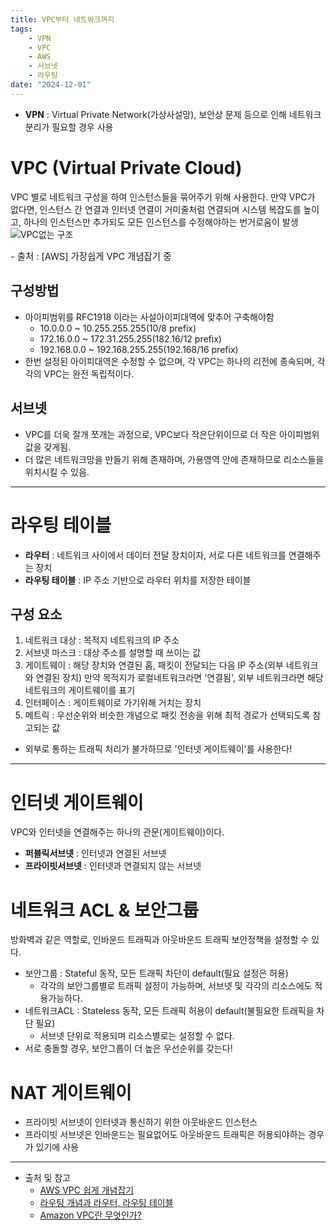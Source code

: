 ```yaml
---
title: VPC부터 네트워크까지
tags:
    - VPN
    - VPC
    - AWS
    - 서브넷
    - 라우팅
date: "2024-12-01"
---
```


- **VPN** : Virtual Private Network(가상사설망), 보안상 문제 등으로 인해 네트워크 분리가 필요할 경우 사용

# VPC (Virtual Private Cloud)
VPC 별로 네트워크 구성을 하여 인스턴스들을 묶어주기 위해 사용한다.
만약 VPC가 없다면, 인스턴스 간 연결과 인터넷 연결이 거미줄처럼 연결되며 시스템 복잡도를 높이고, 하나의 인스턴스만 추가되도 모든 인스턴스를 수정해야하는 번거로움이 발생
![VPC없는 구조](https://miro.medium.com/v2/resize:fit:1100/format:webp/1*hZGJeN-4F6fLtus5XBJC_w.png)
<p style="font-size:0.9rem">- 출처 : [AWS] 가장쉽게 VPC 개념잡기 중</p>

## 구성방법
- 아이피범위를 RFC1918 이라는 사설아이피대역에 맞추어 구축해야함
    - 10.0.0.0 ~ 10.255.255.255(10/8 prefix)
    - 172.16.0.0 ~ 172.31.255.255(182.16/12 prefix)
    - 192.168.0.0 ~ 192.168.255.255(192.168/16 prefix)
- 한번 설정된 아이피대역은 수정할 수 없으며, 각 VPC는 하나의 리전에 종속되며, 각각의 VPC는 완전 독립적이다.

## 서브넷
- VPC를 더욱 잘개 쪼개는 과정으로, VPC보다 작은단위이므로 더 작은 아이피범위값을 갖게됨.
- 더 많은 네트워크망을 만들기 위해 존재하며, 가용영역 안에 존재하므로 리소스들을 위치시킬 수 있음.

---

# 라우팅 테이블
- **라우터** : 네트워크 사이에서 데이터 전달 장치이자, 서로 다른 네트워크를 연결해주는 장치
- **라우팅 테이블** : IP 주소 기반으로 라우터 위치를 저장한 테이블

## 구성 요소
1. 네트워크 대상 : 목적지 네트워크의 IP 주소
2. 서브넷 마스크 : 대상 주소를 설명할 때 쓰이는 값
3. 게이트웨이 : 해당 장치와 연결된 홉, 패킷이 전달되는 다음 IP 주소(외부 네트워크와 연결된 장치)
    만약 목적지가 로컬네트워크라면 '연결됨', 외부 네트워크라면 해당 네트워크의 게이트웨이를 표기
4. 인터페이스 : 게이트웨이로 가기위해 거치는 장치
5. 메트릭 : 우선순위와 비슷한 개념으로 패킷 전송을 위해 최적 경로가 선택되도록 참고되는 값

- 외부로 통하는 트래픽 처리가 불가하므로 '인터넷 게이트웨이'를 사용한다!

---

# 인터넷 게이트웨이
VPC와 인터넷을 연결해주는 하나의 관문(게이트웨이)이다.
- **퍼블릭서브넷** : 인터넷과 연결된 서브넷
- **프라이빗서브넷** : 인터넷과 연결되지 않는 서브넷

# 네트워크 ACL & 보안그룹
방화벽과 같은 역할로, 인바운드 트래픽과 아웃바운드 트래픽 보안정책을 설정할 수 있다.
- 보안그룹 : Stateful 동작, 모든 트래픽 차단이 default(필요 설정은 허용)
    - 각각의 보안그룹별로 트래픽 설정이 가능하며, 서브넷 및 각각의 리소스에도 적용가능하다.
- 네트워크ACL : Stateless 동작, 모든 트래픽 허용이 default(불필요한 트래픽을 차단 필요)
    - 서브넷 단위로 적용되며 리소스별로는 설정할 수 없다.
- 서로 충돌할 경우, 보안그룹이 더 높은 우선순위를 갖는다!

# NAT 게이트웨이
- 프라이빗 서브넷이 인터넷과 통신하기 위한 아웃바운드 인스턴스
- 프라이빗 서브넷은 인바운드는 필요없어도 아웃바운드 트래픽은 허용되야하는 경우가 있기에 사용

---

- 출처 및 참고
    - [AWS VPC 쉽게 개념잡기](https://medium.com/harrythegreat/aws-가장쉽게-vpc-개념잡기-71eef95a7098)
    - [라우팅 개념과 라우터, 라우팅 테이블](https://jhlee-developer.tistory.com/entry/CS-라우팅-개념과-라우터-라우팅-테이블)
    - [Amazon VPC란 무엇인가?](https://docs.aws.amazon.com/ko_kr/vpc/latest/userguide/what-is-amazon-vpc.html)